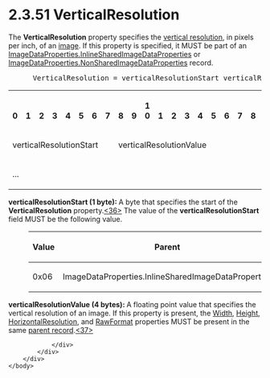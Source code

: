 <html dir="LTR" xmlns:mshelp="http://msdn.microsoft.com/mshelp" xmlns:ddue="http://ddue.schemas.microsoft.com/authoring/2003/5" xmlns:xlink="http://www.w3.org/1999/xlink" xmlns:tool="http://www.microsoft.com/tooltip">
    <head>
        <meta http-equiv="Content-Type" content="text/html; CHARSET=utf-8"></meta>
        <meta name="save" content="history"></meta>
        <title>2.3.51 VerticalResolution</title>
        <xml>
            <mshelp:toctitle title="2.3.51 VerticalResolution"></mshelp:toctitle>
            <mshelp:rltitle title="[MS-RPL]: VerticalResolution"></mshelp:rltitle>
            <mshelp:keyword index="A" term="352ea4d4-5cf3-418b-9211-51ff3f3c0d62"></mshelp:keyword>
            <mshelp:attr name="DCSext.ContentType" value="open specification"></mshelp:attr>
            <mshelp:attr name="AssetID" value="352ea4d4-5cf3-418b-9211-51ff3f3c0d62"></mshelp:attr>
            <mshelp:attr name="TopicType" value="kbRef"></mshelp:attr>
            <mshelp:attr name="DCSext.Title" value="[MS-RPL]: VerticalResolution" />
        </xml>
    </head>
    <body>
        <div id="header">
            <h1 class="heading">2.3.51 VerticalResolution</h1>
        </div>
        <div id="mainSection">
            <div id="mainBody">
                <div id="allHistory" class="saveHistory"></div>
                <div id="sectionSection0" class="section" name="collapseableSection">
                    

<p>The <b>VerticalResolution</b> property specifies the <a href="75ae48f7-746b-4b41-919c-6699fa28b3ef.htm#gt_ff67ab04-9762-40f1-997c-1eef49892ed2">vertical resolution</a>, in
pixels per inch, of an <a href="75ae48f7-746b-4b41-919c-6699fa28b3ef.htm#gt_d6b55d1e-aea6-4b7e-a23d-c0de845e0b50">image</a>.
If this property is specified, it MUST be part of an <a href="1b93acb6-ccb8-494f-abe9-797e9d3ab199.htm">ImageDataProperties.InlineSharedImageDataProperties</a>
or <a href="cd824380-615e-4259-9193-320c0992eb47.htm">ImageDataProperties.NonSharedImageDataProperties</a>
record.           </p>

<dl>
<dd>
<div><pre> VerticalResolution = verticalResolutionStart verticalResolutionValue
</pre></div>
</dd></dl>

<table>
 <tr>
  <th><p><br>0</p></th>
  <th><p><br>1</p></th>
  <th><p><br>2</p></th>
  <th><p><br>3</p></th>
  <th><p><br>4</p></th>
  <th><p><br>5</p></th>
  <th><p><br>6</p></th>
  <th><p><br>7</p></th>
  <th><p><br>8</p></th>
  <th><p><br>9</p></th>
  <th><p>1<br>0</p></th>
  <th><p><br>1</p></th>
  <th><p><br>2</p></th>
  <th><p><br>3</p></th>
  <th><p><br>4</p></th>
  <th><p><br>5</p></th>
  <th><p><br>6</p></th>
  <th><p><br>7</p></th>
  <th><p><br>8</p></th>
  <th><p><br>9</p></th>
  <th><p>2<br>0</p></th>
  <th><p><br>1</p></th>
  <th><p><br>2</p></th>
  <th><p><br>3</p></th>
  <th><p><br>4</p></th>
  <th><p><br>5</p></th>
  <th><p><br>6</p></th>
  <th><p><br>7</p></th>
  <th><p><br>8</p></th>
  <th><p><br>9</p></th>
  <th><p>3<br>0</p></th>
  <th><p><br>1</p></th>
 </tr>
 <tr>
  <td colspan="8">
  <p>verticalResolutionStart</p>
  </td>
  <td colspan="24">
  <p>verticalResolutionValue</p>
  </td>
 </tr>
 <tr>
  <td colspan="8">
  <p>...</p>
  </td>
  
 </tr>
</table>

<p><b>verticalResolutionStart (1 byte): </b>A byte that
specifies the start of the <b>VerticalResolution</b> property.<a id="Appendix_A_Target_36"></a><a href="1d022514-2a2f-41df-b2f8-36f19e474fa5.htm#Appendix_A_36" aria-label="Product behavior note 36">&lt;36&gt;</a> The value of the <b>verticalResolutionStart</b>
field MUST be the following value.</p>

<dl>
<dd>
<table>
 <thead>
  <tr>
   <th>
   <p>Value</p>
   </th>
   <th>
   <p>Parent</p>
   </th>
  </tr>
 </thead>
 <tr>
  <td>
  <p>0x06</p>
  </td>
  <td>
  <p>ImageDataProperties.InlineSharedImageDataProperties</p>
  </td>
 </tr>
</table>
</dd></dl>

<p><b>verticalResolutionValue (4 bytes): </b>A floating
point value that specifies the vertical resolution of an image. If this
property is present, the <a href="c8b60e59-5d3a-4f95-9e2e-fd26420a95e0.htm">Width</a>,
<a href="df859de5-ddf6-4db4-9e4e-40e37bedaace.htm">Height</a>, <a href="22e8bc7e-11b3-45d7-9a06-fe19d35b73f2.htm">HorizontalResolution</a>, and <a href="2430b5fb-8784-4723-b508-cf5996da7c9f.htm">RawFormat</a> properties MUST
be present in the same <a href="75ae48f7-746b-4b41-919c-6699fa28b3ef.htm#gt_8502cabb-8fac-401a-93da-3ca2ad4ddf75">parent
record</a>.<a id="Appendix_A_Target_37"></a><a href="1d022514-2a2f-41df-b2f8-36f19e474fa5.htm#Appendix_A_37" aria-label="Product behavior note 37">&lt;37&gt;</a></p>


                </div>
            </div>
        </div>
    </body>
</html>